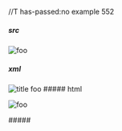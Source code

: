 //T has-passed:no
example 552
##### src
![foo][]

[foo]: /url "title"
##### xml
<?xml version="1.0" encoding="UTF-8"?>
<!DOCTYPE document SYSTEM "CommonMark.dtd">
<document xmlns="http://commonmark.org/xml/1.0">
  <paragraph>
    <image destination="/url" title="title">
      <text>foo</text>
    </image>
  </paragraph>
</document>
##### html
<p><img src="/url" alt="foo" title="title" /></p>
#####
